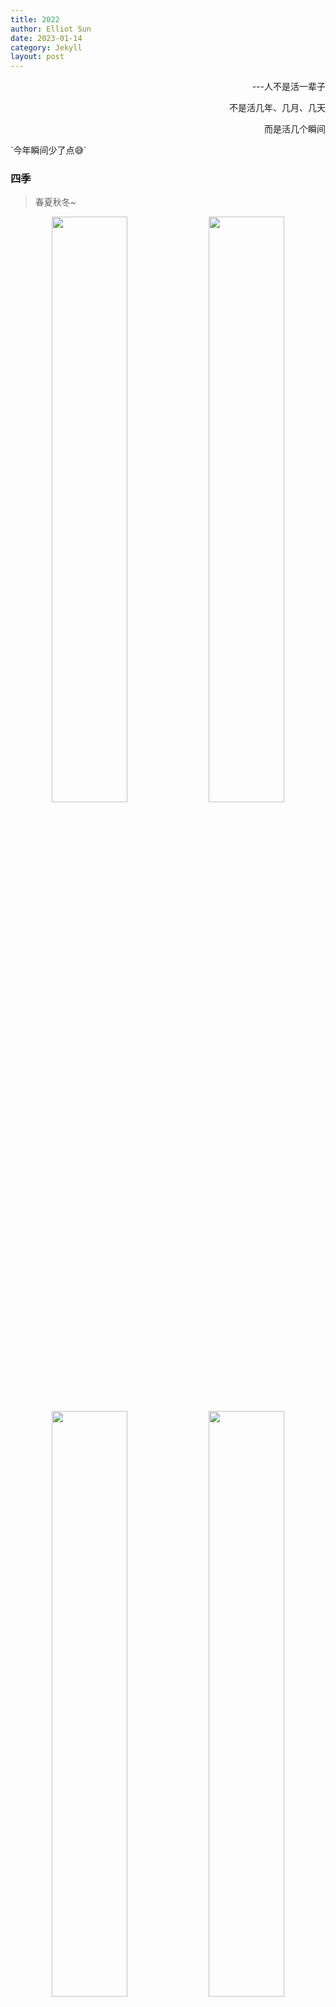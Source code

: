 ```yaml
---
title: 2022
author: Elliot Sun
date: 2023-01-14
category: Jekyll
layout: post
---
```

<p align="right">---人不是活一辈子</p>
<p align="right">不是活几年、几月、几天</p>
<p align="right">而是活几个瞬间</p>
`今年瞬间少了点😅` 

### 四季
> 春夏秋冬~
<center>
    <img src = "https://i.328888.xyz/2023/01/15/2OqTA.jpeg" 
    width = "49%">
    <img src = "https://i.328888.xyz/2023/01/15/2bV9V.jpeg" 
    width = "49%">
    <img src = "https://i.328888.xyz/2023/01/15/2OQ2J.jpeg" 
    width = "49%">
    <img src = "https://i.328888.xyz/2023/01/15/2OTdX.jpeg" 
    width = "49%">
    <br>
    春天的玉渊潭、夏天的百航、秋天的天眼、冬天的颐和园...
</center>

### 吃喝
> 吃饭不积极，思想有问题。探店探店！😋
<center>
    <img src = "https://i.328888.xyz/2023/01/15/24t7z.jpeg" 
    width = "49%">
    <img src = "https://i.328888.xyz/2023/01/15/24Dqb.jpeg" 
    width = "49%">
    <img src = "https://i.328888.xyz/2023/01/15/2yOlt.jpeg" 
    width = "49%">
    <img src = "https://i.328888.xyz/2023/01/15/2y2QX.jpeg" 
    width = "49%">
    <br>
    (火烧云yyds！
</center>

### 玩乐
> 梅球王夺冠啦😭我也从研会退休咯
<center>
    <img src = "https://i.328888.xyz/2023/01/15/2bZWo.jpeg" 
    width = "62.9%">
    <img src = "https://i.328888.xyz/2023/01/15/2bCpL.jpeg" 
    width = "35.5%">
    <img src = "https://i.328888.xyz/2023/01/15/2bXhP.jpeg" 
    width = "49%">
    <img src = "https://i.328888.xyz/2023/01/15/2bxZX.jpeg" 
    width = "49%">
    <img src = "https://i.328888.xyz/2023/01/15/2beac.jpeg" 
    width = "56%">
    <img src = "https://i.328888.xyz/2023/01/15/2bBrC.jpeg" 
    width = "42%">
</center>

### 书影音
![午夜巴黎](https://i.328888.xyz/2023/01/15/2Nmlt.jpeg)

> 年度最喜欢的书Top3↓  

 - [x] 偶然与想象
 - [x] 追随
 - [x] 花束般的恋爱

> 年度最喜欢的电影Top3↓  

 - [x] 女孩之城
 - [x] 献给阿尔吉侬的花束
 - [x] 失乐园

> 年度最喜欢的音乐Top3↓  

 - [x] 钟无艳
 - [x] As it was
 - [x] Blinding Lights

### 生活碎片
> 生活如此多娇？
<center>
    <img src = "https://i.328888.xyz/2023/01/15/2HTlx.jpeg" 
    width = "55.8%">
    <img src = "https://i.328888.xyz/2023/01/15/2OV8y.jpeg" 
    width = "42%">
    <img src = "https://i.328888.xyz/2023/01/15/2ORyb.jpeg" 
    width = "49%">
    <img src = "https://i.328888.xyz/2023/01/15/2Oc8q.jpeg" 
    width = "49%">
    <br>
    (😁
</center>

### 写博客
> 为什么要写博客呢😑

当然是简历上要贴github和个人主页啊！！！💢

[About this blog](https://sun1f.github.io/jekyll-gitbook/pages/about)

<p align="right">Elliot</p>
<p align="right">2023.1.14</p>
